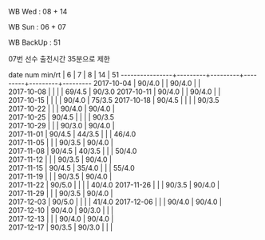 WB Wed      : 08 + 14

WB Sun      : 06 + 07

WB BackUp   : 51

07번 선수 출전시간 35분으로 제한

date num min/rt |    6    |    7    |    8    |    14   |    51
----------------+---------+---------+---------+---------+---------
2017-10-04      |  90/4.0 |         |  90/4.0 |         |         
2017-10-08      |         |         |         |  69/4.5 |  90/3.0 
2017-10-11      |  90/4.0 |         |  90/4.0 |         |         
2017-10-15      |         |         |         |  90/4.0 |  75/3.5 
2017-10-18      |  90/4.5 |         |         |         |  90/3.5         
2017-10-22      |         |         |  90/4.0 |  90/4.0 |               
2017-10-25      |  90/4.5 |         |         |         |  90/3.5        
2017-10-29      |         |         |  90/3.0 |  90/4.0 |                
2017-11-01      |  90/4.5 |  44/3.5 |         |         |  46/4.0        
2017-11-05      |         |         |  90/3.5 |  90/4.0 |                
2017-11-08      |  90/4.5 |  40/3.5 |         |         |  50/4.0        
2017-11-12      |         |         |  90/3.5 |  90/4.0 |                 
2017-11-15      |  90/4.5 |  35/4.0 |         |         |  55/4.0         
2017-11-19      |         |         |  90/3.5 |  90/4.0 |                 
2017-11-22      |  90/5.0 |         |         |         |  40/4.0
2017-11-26      |         |         |  90/3.5 |  90/4.0 |        
2017-11-29      |         |         |  90/3.5 |  90/4.0 |        
2017-12-03      |  90/5.0 |         |         |         |  41/4.0
2017-12-06      |         |         |  90/4.0 |  90/4.0 |        
2017-12-10      |  90/4.0 |  90/3.0 |         |         |        
2017-12-13      |         |         |  90/4.0 |  90/4.0 |        
2017-12-17      |  90/3.5 |  90/3.0 |         |         |        

